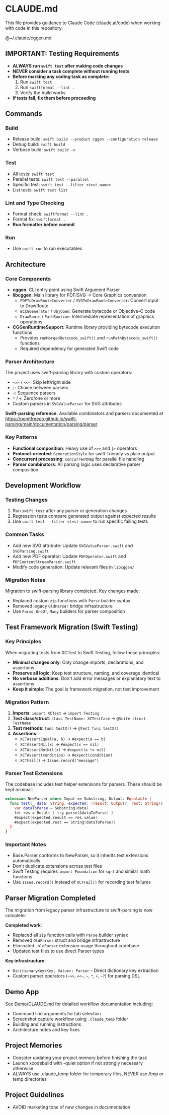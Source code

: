 # CLAUDE.md

This file provides guidance to Claude Code (claude.ai/code) when working with code in this repository.

@~/.claude/cggen.md

## IMPORTANT: Testing Requirements
- **ALWAYS run `swift test` after making code changes**
- **NEVER consider a task complete without running tests**
- **Before marking any coding task as complete:**
  1. Run `swift test`
  2. Run `swiftformat --lint .` 
  3. Verify the build works
- **If tests fail, fix them before proceeding**

## Commands

### Build
- Release build: `swift build --product cggen --configuration release`
- Debug build: `swift build`
- Verbose build: `swift build -v`

### Test
- All tests: `swift test`
- Parallel tests: `swift test --parallel`
- Specific test: `swift test --filter <test-name>`
- List tests: `swift test list`

### Lint and Type Checking
- Format check: `swiftformat --lint .`
- Format fix: `swiftformat .`
- **Run formatter before commit**

### Run
- Use `swift run` to run executables

## Architecture

### Core Components
- **cggen**: CLI entry point using Swift Argument Parser
- **libcggen**: Main library for PDF/SVG → Core Graphics conversion
  - `PDFToDrawRouteConverter` / `SVGToDrawRouteConverter`: Convert input to DrawRoute
  - `BCCGGenerator` / `ObjCGen`: Generate bytecode or Objective-C code
  - `DrawRoute` / `PathRoutine`: Intermediate representation of graphics operations
- **CGGenRuntimeSupport**: Runtime library providing bytecode execution functions
  - Provides `runMergedBytecode_swift()` and `runPathBytecode_swift()` functions
  - Required dependency for generated Swift code

### Parser Architecture
The project uses swift-parsing library with custom operators:
- `~>>` / `<<~`: Skip left/right side
- `|`: Choice between parsers
- `~`: Sequence parsers
- `*` / `+`: Zero/one or more
- Custom parsers in `SVGValueParser` for SVG attributes

**Swift-parsing reference**: Available combinators and parsers documented at https://pointfreeco.github.io/swift-parsing/main/documentation/parsing/parser

### Key Patterns
- **Functional composition**: Heavy use of `>>>` and `|>` operators
- **Protocol-oriented**: `GenerationStyle` for swift-friendly vs plain output
- **Concurrent processing**: `concurrentMap` for parallel file handling
- **Parser combinators**: All parsing logic uses declarative parser composition

## Development Workflow

### Testing Changes
1. Run `swift test` after any parser or generation changes
2. Regression tests compare generated output against expected results
3. Use `swift test --filter <test-name>` to run specific failing tests

### Common Tasks
- Add new SVG attribute: Update `SVGValueParser.swift` and `SVGParsing.swift`
- Add new PDF operator: Update `PDFOperator.swift` and `PDFContentStreamParser.swift`
- Modify code generation: Update relevant files in `libcggen/`

### Migration Notes
Migration to swift-parsing library completed. Key changes made:
- Replaced custom `zip` functions with `Parse` builder syntax
- Removed legacy `OldParser` bridge infrastructure
- Use `Parse`, `OneOf`, `Many` builders for parser composition

## Test Framework Migration (Swift Testing)

### Key Principles
When migrating tests from XCTest to Swift Testing, follow these principles:
- **Minimal changes only**: Only change imports, declarations, and assertions
- **Preserve all logic**: Keep test structure, naming, and coverage identical
- **No verbose additions**: Don't add error messages or explanatory text to assertions
- **Keep it simple**: The goal is framework migration, not test improvement

### Migration Pattern
1. **Imports**: `import XCTest` → `import Testing`
2. **Test class/struct**: `class TestName: XCTestCase` → `@Suite struct TestName`
3. **Test methods**: `func testX()` → `@Test func testX()`
4. **Assertions**:
   - `XCTAssertEqual(a, b)` → `#expect(a == b)`
   - `XCTAssertNil(x)` → `#expect(x == nil)`
   - `XCTAssertNotNil(x)` → `#expect(x != nil)`
   - `XCTAssert(condition)` → `#expect(condition)`
   - `XCTFail()` → `Issue.record("message")`

### Parser Test Extensions
The codebase includes test helper extensions for parsers. These should be kept minimal:
```swift
extension NewParser where Input == Substring, Output: Equatable {
  func test(_ data: String, expected: (result: Output?, rest: String)) {
    var dataToParse = Substring(data)
    let res = Result { try parse(&dataToParse) }
    #expect(expected.result == res.value)
    #expect(expected.rest == String(dataToParse))
  }
}
```

### Important Notes
- Base.Parser conforms to NewParser, so it inherits test extensions automatically
- Don't duplicate extensions across test files
- Swift Testing requires `import Foundation` for `sqrt` and similar math functions
- Use `Issue.record()` instead of `XCTFail()` for recording test failures

## Parser Migration Completed

The migration from legacy parser infrastructure to swift-parsing is now complete:

**Completed work**:
- Replaced all `zip` function calls with `Parse` builder syntax
- Removed `OldParser` struct and bridge infrastructure
- Eliminated `.oldParser` extension usage throughout codebase
- Updated test files to use direct Parser types

**Key infrastructure**:
- `DicitionaryKey<Key, Value>: Parser` - Direct dictionary key extraction
- Custom parser operators (`~>>`, `<<~`, `~`, `*`, `+`, `~?`) for parsing DSL

## Demo App

See [Demo/CLAUDE.md](Demo/CLAUDE.md) for detailed workflow documentation including:
- Command line arguments for tab selection
- Screenshot capture workflow using `.claude_temp` folder
- Building and running instructions
- Architecture notes and key fixes

## Project Memories
- Consider updating your project memory before finishing the task
- Launch xcodebuild with -quiet option if not strongly necessary otherwise
- ALWAYS use .claude_temp folder for temporary files, NEVER use /tmp or temp directories

## Project Guidelines
- AVOID marketing tone of new changes in documentation